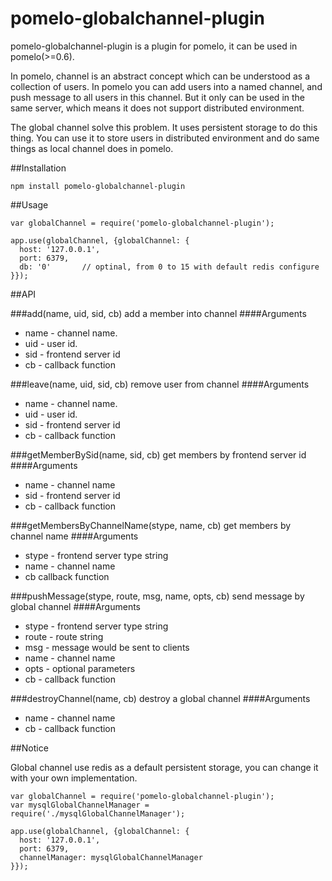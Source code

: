 pomelo-globalchannel-plugin
===========================

pomelo-globalchannel-plugin is a plugin for pomelo, it can be used in pomelo(>=0.6).

In pomelo, channel is an abstract concept which can be understood as a collection of users. In pomelo you can add users into a named channel, and push message to all users in this channel. But it only can be used in the same server, which means it does not support distributed environment.

The global channel solve this problem. It uses persistent storage to do this thing. You can use it to store users in distributed environment and do same things as local channel does in pomelo.


##Installation

```
npm install pomelo-globalchannel-plugin
```

##Usage

```
var globalChannel = require('pomelo-globalchannel-plugin');

app.use(globalChannel, {globalChannel: {
  host: '127.0.0.1',
  port: 6379,
  db: '0'       // optinal, from 0 to 15 with default redis configure
}});

```

##API

###add(name, uid, sid, cb)
add a member into channel
####Arguments
+ name - channel name.
+ uid - user id.
+ sid - frontend server id
+ cb - callback function

###leave(name, uid, sid, cb)
remove user from channel
####Arguments
+ name - channel name.
+ uid - user id.
+ sid - frontend server id
+ cb - callback function

###getMemberBySid(name, sid, cb)
get members by frontend server id
####Arguments
+ name - channel name
+ sid - frontend server id
+ cb - callback function

###getMembersByChannelName(stype, name, cb)
get members by channel name
####Arguments
+ stype - frontend server type string
+ name - channel name
+ cb callback function

###pushMessage(stype, route, msg, name, opts, cb)
send message by global channel
####Arguments
+ stype - frontend server type string
+ route - route string
+ msg - message would be sent to clients
+ name - channel name
+ opts - optional parameters
+ cb - callback function

###destroyChannel(name, cb)
destroy a global channel
####Arguments
+ name - channel name
+ cb - callback function

##Notice

Global channel use redis as a default persistent storage, you can change it with your own implementation.

```
var globalChannel = require('pomelo-globalchannel-plugin');
var mysqlGlobalChannelManager = require('./mysqlGlobalChannelManager');

app.use(globalChannel, {globalChannel: {
  host: '127.0.0.1',
  port: 6379,
  channelManager: mysqlGlobalChannelManager
}});

```

